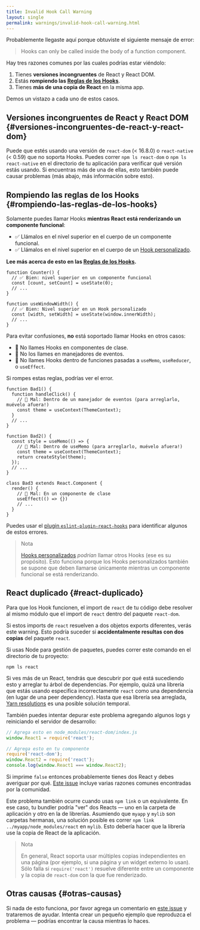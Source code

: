 ```yaml
---
title: Invalid Hook Call Warning
layout: single
permalink: warnings/invalid-hook-call-warning.html
---
```


Probablemente llegaste aquí porque obtuviste el siguiente mensaje de error:

 > Hooks can only be called inside the body of a function component.

Hay tres razones comunes por las cuales podrías estar viéndolo:

1. Tienes **versiones incongruentes** de React y React DOM.
2. Estás **rompiendo las [Reglas de los Hooks](/docs/hooks-rules.html)**.
3. Tienes **más de una copia de React** en la misma app.

Demos un vistazo a cada uno de estos casos.

## Versiones incongruentes de React y React DOM {#versiones-incongruentes-de-react-y-react-dom}

Puede que estés usando una versión de `react-dom` (< 16.8.0) o `react-native` (< 0.59) que no soporta Hooks. Puedes correr `npm ls react-dom` o `npm ls react-native` en el directorio de tu aplicación para verificar qué versión estás usando. Si encuentras más de una de ellas, esto también puede causar problemas (más abajo, más información sobre esto).

## Rompiendo las reglas de los Hooks {#rompiendo-las-reglas-de-los-hooks}

Solamente puedes llamar Hooks **mientras React está renderizando un componente funcional**:

* ✅ Llámalos en el nivel superior en el cuerpo de un componente funcional.
* ✅ Llámalos en el nivel superior en el cuerpo de un [Hook personalizado](/docs/hooks-custom.html).

**Lee más acerca de esto en las [Reglas de los Hooks](/docs/hooks-rules.html).**

```js{2-3,8-9}
function Counter() {
  // ✅ Bien: nivel superior en un componente funcional
  const [count, setCount] = useState(0);
  // ...
}

function useWindowWidth() {
  // ✅ Bien: Nivel superior en un Hook personalizado
  const [width, setWidth] = useState(window.innerWidth);
  // ...
}
```

Para evitar confusiones, **no** está soportado llamar Hooks en otros casos:

* 🔴 No llames Hooks en componentes de clase.
* 🔴 No los llames en manejadores de eventos.
* 🔴 No llames Hooks dentro de funciones pasadas a `useMemo`, `useReducer`, o `useEffect`.

Si rompes estas reglas, podrías ver el error.

```js{3-4,11-12,20-21}
function Bad1() {
  function handleClick() {
    // 🔴 Mal: Dentro de un manejador de eventos (para arreglarlo, muévelo afuera!)
    const theme = useContext(ThemeContext);
  }
  // ...
}

function Bad2() {
  const style = useMemo(() => {
    // 🔴 Mal: Dentro de useMemo (para arreglarlo, muévelo afuera!)
    const theme = useContext(ThemeContext);
    return createStyle(theme);
  });
  // ...
}

class Bad3 extends React.Component {
  render() {
    // 🔴 Mal: En un componente de clase
    useEffect(() => {})
    // ...
  }
}
```

Puedes usar el [plugin `eslint-plugin-react-hooks`](https://www.npmjs.com/package/eslint-plugin-react-hooks) para identificar algunos de estos errores.

>Nota
>
>[Hooks personalizados](/docs/hooks-custom.html) *podrían* llamar otros Hooks (ese es su propósito). Esto funciona porque los Hooks personalizados también se supone que deben llamarse únicamente mientras un componente funcional se está renderizando.


## React duplicado {#react-duplicado}

Para que los Hook funcionen, el import de `react` de tu código debe resolver al mismo módulo que el import de `react` dentro del paquete `react-dom`.

Si estos imports de `react` resuelven a dos objetos exports diferentes, verás este warning. Esto podría suceder si **accidentalmente resultas con dos copias** del paquete `react`.

Si usas Node para gestión de paquetes, puedes correr este comando en el directorio de tu proyecto:

    npm ls react

Si ves más de un React, tendrás que descubrir por qué está sucediendo esto y arreglar tu árbol de dependencias. Por ejemplo, quizá una librería que estás usando especifica incorrectamente `react` como una dependencia (en lugar de una peer dependency). Hasta que esa librería sea arreglada, [Yarn resolutions](https://yarnpkg.com/lang/en/docs/selective-version-resolutions/) es una posible solución temporal.

También puedes intentar depurar este problema agregando algunos logs y reiniciando el servidor de desarrollo:

```js
// Agrega esto en node_modules/react-dom/index.js
window.React1 = require('react');

// Agrega esto en tu componente
require('react-dom');
window.React2 = require('react');
console.log(window.React1 === window.React2);
```

Si imprime `false` entonces probablemente tienes dos React y debes averiguar por qué. [Este issue](https://github.com/facebook/react/issues/13991) incluye varias razones comunes encontradas por la comunidad.

Este problema también ocurre cuando usas `npm link` o un equivalente. En ese caso, tu bundler podría "ver" dos Reacts — uno en la carpeta de aplicación y otro en la de librerías. Asumiendo que `myapp` y `mylib` son carpetas hermanas, una solución posible es correr `npm link ../myapp/node_modules/react` en `mylib`. Esto debería hacer que la librería use la copia de React de la aplicación.

>Nota
>
>En general, React soporta usar múltiples copias independientes en una página (por ejemplo, si una página y un widget externo lo usan). Sólo falla si `require('react')` resuelve diferente entre un componente y la copia de `react-dom` con la que fue renderizado.

## Otras causas {#otras-causas}

Si nada de esto funciona, por favor agrega un comentario en [este issue](https://github.com/facebook/react/issues/13991) y trataremos de ayudar. Intenta crear un pequeño ejemplo que reproduzca el problema — podrías encontrar la causa mientras lo haces.
